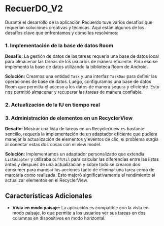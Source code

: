 # RecuerDO_V2

Durante el desarrollo de la aplicación Recuerdo tuve varios desafíos que requerían soluciones creativas y técnicas. Aquí están algunos de los desafíos clave que enfrentamos y cómo los resolvimos:

### 1. Implementación de la base de datos Room

**Desafío:** La gestión de datos de las tareas requería una base de datos local para almacenar las tareas de los usuarios de manera eficiente. Para eso se implementó la base de datos utilizando la biblioteca Room de Android.

**Solución:** Creamos una entidad `Task` y una interfaz `TaskDao` para definir las operaciones de base de datos. Luego, configuramos una base de datos Room que permitía el acceso a los datos de manera segura y eficiente. Esto nos permitió almacenar y recuperar las tareas de manera confiable.

### 2. Actualización de la IU en tiempo real


### 3. Administración de elementos en un RecyclerView

**Desafío:** Mostrar una lista de tareas en un RecyclerView es bastante sencillo, requería la implementación de un adaptador eficiente que pudiera manejar la actualización de elementos y eventos de clic, el problema surgía al conectar estas dos cosas con el view model.

**Solución:** Implementamos un adaptador personalizado que extendía `ListAdapter` y utilizaba `DiffUtil` para calcular las diferencias entre las listas antes y después de una actualización y sobre todo se crearon dos consumer para manejar las acciones tanto de eliminar una tarea como de marcarla como realizada. Esto mejoró significativamente el rendimiento al actualizar elementos en el RecyclerView.

## Características Adicionales

- **Vista en modo paisaje:** La aplicación es compatible con la vista en modo paisaje, lo que permite a los usuarios ver sus tareas en dos columnas en dispositivos en modo horizontal.
